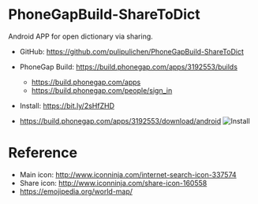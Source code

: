 # PhoneGapBuild-ShareToDict
Android APP for open dictionary via sharing.

- GitHub: https://github.com/pulipulichen/PhoneGapBuild-ShareToDict
- PhoneGap Build: https://build.phonegap.com/apps/3192553/builds
    * https://build.phonegap.com/apps
    * https://build.phonegap.com/people/sign_in

- Install: https://bit.ly/2sHfZHD
* https://build.phonegap.com/apps/3192553/download/android
![Install](https://chart.googleapis.com/chart?chs=116x116&cht=qr&chl=https://build.phonegap.com/apps/3192553/install/1zzwAH1VnJyLaAbEYZvn&chld=L|1&choe=UTF-8)

# Reference
- Main icon: http://www.iconninja.com/internet-search-icon-337574
- Share icon: http://www.iconninja.com/share-icon-160558
- https://emojipedia.org/world-map/